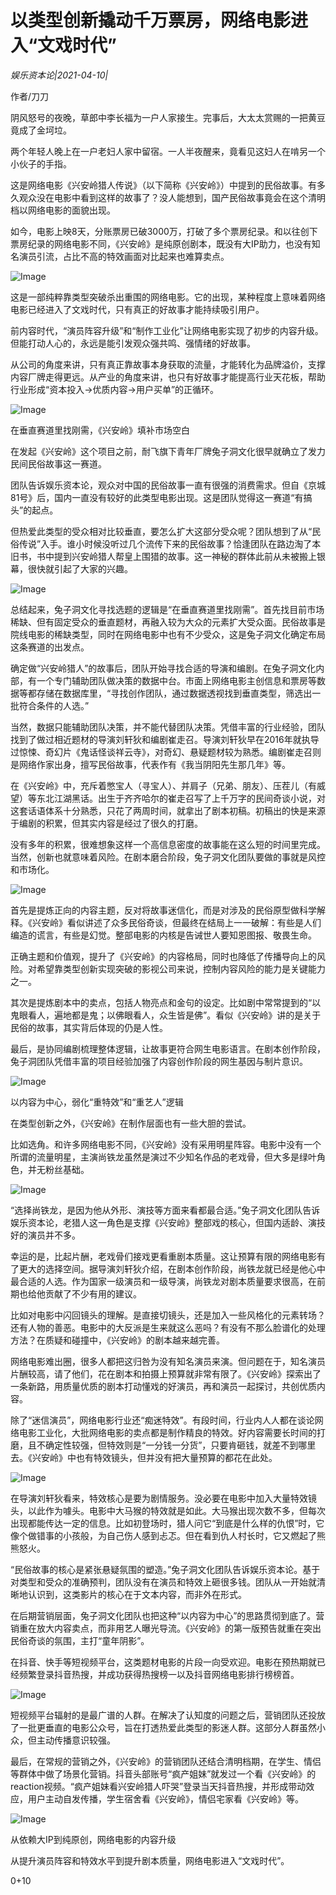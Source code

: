 # 以类型创新撬动千万票房，网络电影进入“文戏时代”

*娱乐资本论|2021-04-10|*

作者/刀刀

阴风怒号的夜晚，草郎中李长福为一户人家接生。完事后，大太太赏赐的一把黄豆竟成了金坷垃。

两个年轻人晚上在一户老妇人家中留宿。一人半夜醒来，竟看见这妇人在啃另一个小伙子的手指。

这是网络电影《兴安岭猎人传说》（以下简称《兴安岭》）中提到的民俗故事。有多久观众没在电影中看到这样的故事了？没人能想到，国产民俗故事竟会在这个清明档以网络电影的面貌出现。

如今，电影上映8天，分账票房已破3000万，打破了多个票房纪录。和以往创下票房纪录的网络电影不同，《兴安岭》是纯原创剧本，既没有大IP助力，也没有知名演员引流，占比不高的特效画面对比起来也难算卖点。

![Image](https://mmbiz.qpic.cn/mmbiz_png/jNZszpkibXx96SVKmRRiciat3EdfdqEJJrwBvmmxSERibbhpN0SV7ZvVzfSARvf1dE4AEQ8UcArKA0Bw1ic8u27vlYw/640?wx_fmt=png&tp=webp&wxfrom=5&wx_lazy=1&wx_co=1)

这是一部纯粹靠类型突破杀出重围的网络电影。它的出现，某种程度上意味着网络电影已经进入了文戏时代，只有真正的好故事才能持续吸引用户。

前内容时代，“演员阵容升级”和“制作工业化”让网络电影实现了初步的内容升级。但能打动人心的，永远是能引发观众强共鸣、强情绪的好故事。

从公司的角度来讲，只有真正靠故事本身获取的流量，才能转化为品牌溢价，支撑内容厂牌走得更远。从产业的角度来讲，也只有好故事才能提高行业天花板，帮助行业形成“资本投入→优质内容→用户买单”的正循环。

![Image](https://mmbiz.qpic.cn/mmbiz_png/jNZszpkibXx9yFHyPrIK0lXIIGT5Cn9ZiagBvDoRK6tls8ZulbyCribBgs6wPW5jQcTBfsicaR6ianaPlhy4icHiboMzA/640?wx_fmt=png&tp=webp&wxfrom=5&wx_lazy=1&wx_co=1)

在垂直赛道里找刚需，《兴安岭》填补市场空白

在发起《兴安岭》这个项目之前，耐飞旗下青年厂牌兔子洞文化很早就确立了发力民间民俗故事这一赛道。

团队告诉娱乐资本论，观众对中国的民俗故事一直有很强的消费需求。但自《京城81号》后，国内一直没有较好的此类型电影出现。这是团队觉得这一赛道“有搞头”的起点。

但热爱此类型的受众相对比较垂直，要怎么扩大这部分受众呢？团队想到了从“民俗传说”入手。谁小时候没听过几个流传下来的民俗故事？恰逢团队在路边淘了本旧书，书中提到兴安岭猎人帮皇上围猎的故事。这一神秘的群体此前从未被搬上银幕，很快就引起了大家的兴趣。

![Image](https://mmbiz.qpic.cn/mmbiz_png/jNZszpkibXx96SVKmRRiciat3EdfdqEJJrw6D5YzibCOWfcLUbmibUic3V2b3SRKrZnpNlgqMC4kI5xpk4pGIx0uRFRg/640?wx_fmt=png&tp=webp&wxfrom=5&wx_lazy=1&wx_co=1)

总结起来，兔子洞文化寻找选题的逻辑是“在垂直赛道里找刚需”。首先找目前市场稀缺、但有固定受众的垂直题材，再融入较为大众的元素扩大受众面。民俗故事是院线电影的稀缺类型，同时在网络电影中也有不少受众，这是兔子洞文化确定布局这条赛道的出发点。

确定做“兴安岭猎人”的故事后，团队开始寻找合适的导演和编剧。在兔子洞文化内部，有一个专门辅助团队做决策的数据中台。市面上网络电影主创信息和票房等数据等都存储在数据库里，“寻找创作团队，通过数据透视找到垂直类型，筛选出一批符合条件的人选。”

当然，数据只能辅助团队决策，并不能代替团队决策。凭借丰富的行业经验，团队找到了做过相近题材的导演刘轩狄和编剧崔走召。导演刘轩狄早在2016年就执导过惊悚、奇幻片《鬼话怪谈祥云寺》，对奇幻、悬疑题材较为熟悉。编剧崔走召则是网络作家出身，擅写民俗故事，代表作有《我当阴阳先生那几年》等。

在《兴安岭》中，充斥着憋宝人（寻宝人）、并肩子（兄弟、朋友）、压茬儿（有威望）等东北江湖黑话。出生于齐齐哈尔的崔走召写了上千万字的民间奇谈小说，对这套话语体系十分熟悉，只花了两周时间，就拿出了剧本初稿。初稿出的快是来源于编剧的积累，但其实内容是经过了很久的打磨。

没有多年的积累，很难想象这样一个高信息密度的故事能在这么短的时间里完成。当然，创新也就意味着风险。在剧本磨合阶段，兔子洞文化团队要做的事就是风控和市场化。

![Image](https://mmbiz.qpic.cn/mmbiz_png/jNZszpkibXx96SVKmRRiciat3EdfdqEJJrwdGiaZV8vAJiaDgkdoK3vRfV7UmXN9KKbaIaMVibB0zJH68W7FJZbjQGJA/640?wx_fmt=png&tp=webp&wxfrom=5&wx_lazy=1&wx_co=1)

首先是提炼正向的内容主题，反对将故事迷信化，而是对涉及的民俗原型做科学解释。《兴安岭》看似讲述了众多民俗奇谈，但最终在结局上一一破解：有些是人们编造的谎言，有些是幻觉。整部电影的内核是告诫世人要知恩图报、敬畏生命。

正确主题和价值观，提升了《兴安岭》的内容格局，同时也降低了传播导向上的风险。对希望靠类型创新实现突破的影视公司来说，控制内容风险的能力是关键能力之一。

其次是提炼剧本中的卖点，包括人物亮点和金句的设定。比如剧中常常提到的“以鬼眼看人，遍地都是鬼；以佛眼看人，众生皆是佛”。看似《兴安岭》讲的是关于民俗的故事，其实背后体现的仍是人性。

最后，是协同编剧梳理整体逻辑，让故事更符合网生电影语言。在剧本创作阶段，兔子洞团队凭借丰富的项目经验加强了内容创作阶段的网生基因与制片意识。

![Image](https://mmbiz.qpic.cn/mmbiz_png/jNZszpkibXx9yFHyPrIK0lXIIGT5Cn9Ziau6j63PLUe6XMsT6zwmAW4g0DYibceoaU1z1iadwBGcYnGpIkCuclEZqA/640?wx_fmt=png&tp=webp&wxfrom=5&wx_lazy=1&wx_co=1)

以内容为中心，弱化“重特效”和“重艺人”逻辑

在类型创新之外，《兴安岭》在制作层面也有一些大胆的尝试。

比如选角。和许多网络电影不同，《兴安岭》没有采用明星阵容。电影中没有一个所谓的流量明星，主演尚铁龙虽然是演过不少知名作品的老戏骨，但大多是绿叶角色，并无粉丝基础。

![Image](https://mmbiz.qpic.cn/mmbiz_png/jNZszpkibXx96SVKmRRiciat3EdfdqEJJrwk7RK2oZas3JxaACIMudFZ6jKriamRib1PSpOic32qibtJxhbbHQUmm11sA/640?wx_fmt=png&tp=webp&wxfrom=5&wx_lazy=1&wx_co=1)

“选择尚铁龙，是因为他从外形、演技等方面来看都最合适。”兔子洞文化团队告诉娱乐资本论，老猎人这一角色是支撑《兴安岭》整部戏的核心，但国内适龄、演技好的演员并不多。

幸运的是，比起片酬，老戏骨们接戏更看重剧本质量。这让预算有限的网络电影有了更大的选择空间。据导演刘轩狄介绍，在剧本创作阶段，尚铁龙就已经是他心中最合适的人选。作为国家一级演员和一级导演，尚铁龙对剧本质量要求很高，在前期也给他贡献了不少有用的建议。

比如对电影中闪回镜头的理解。是直接切镜头，还是加入一些风格化的元素转场？还有人物的善恶。电影中的大反派是生来就这么恶吗？有没有不那么脸谱化的处理方法？在质疑和碰撞中，《兴安岭》的剧本越来越完善。

网络电影难出圈，很多人都把这归咎为没有知名演员来演。但问题在于，知名演员片酬较高，请了他们，花在剧本和拍摄上预算就非常有限了。《兴安岭》探索出了一条新路，用质量优质的剧本打动懂戏的好演员，再和演员一起探讨，共创优质内容。

除了“迷信演员”，网络电影行业还“痴迷特效”。有段时间，行业内人人都在谈论网络电影工业化，大批网络电影的卖点都是制作精良的特效。好内容需要长时间的打磨，且不确定性较强，但特效则是“一分钱一分货”，只要肯砸钱，就差不到哪里去。《兴安岭》中也有特效镜头，但并没有把大量预算的都花在此处。

![Image](https://mmbiz.qpic.cn/mmbiz_png/jNZszpkibXx96SVKmRRiciat3EdfdqEJJrwAlmudoribRPb5RzTEDsDp3p2cMrVkafVQ6KGsufZJjyzkmWfDMo1MqQ/640?wx_fmt=png&tp=webp&wxfrom=5&wx_lazy=1&wx_co=1)

在导演刘轩狄看来，特效核心是要为剧情服务。没必要在电影中加入大量特效镜头，以此作为噱头。电影中大马猴的特效就是如此。大马猴出现次数不多，但每次出现都能传达一定的信息。比如初登场时，猎人问它“到底是什么样的仇恨”时，它像个做错事的小孩般，为自己伤人感到忐忑。但在看到仇人村长时，它又燃起了熊熊怒火。

“民俗故事的核心是紧张悬疑氛围的塑造。”兔子洞文化团队告诉娱乐资本论。基于对类型和受众的准确预判，团队没有在演员和特效上砸很多钱。团队从一开始就清晰地认识到，这类影片的核心在于文本内容，而非外在形式。

在后期营销层面，兔子洞文化团队也把这种“以内容为中心”的思路贯彻到底了。营销重在放大内容卖点，而非用艺人曝光导流。《兴安岭》的第一版预告就重在突出民俗奇谈的氛围，主打“童年阴影”。

在抖音、快手等短视频平台，这类题材电影的片段一向受欢迎。电影在预热期就已经频繁登录抖音热搜，并成功获得热搜榜一以及抖音网络电影排行榜榜首。

![Image](https://mmbiz.qpic.cn/mmbiz_png/jNZszpkibXx96SVKmRRiciat3EdfdqEJJrwgHz2OJdaZfJnpSciaca3e0Ixn4HNjNEMdRRMibicyiczug1bJ0xH6vjOibQ/640?wx_fmt=png&tp=webp&wxfrom=5&wx_lazy=1&wx_co=1)

短视频平台辐射的是最广谱的人群。在解决了认知度的问题之后，营销团队还投放了一批更垂直的电影公众号，旨在打透热爱此类型的影迷人群。这部分人群虽然小众，但主动传播意识较强。

最后，在常规的营销之外，《兴安岭》的营销团队还结合清明档期，在学生、情侣等群体中做了场景化营销。抖音头部账号“疯产姐妹”就发过一个看《兴安岭》的reaction视频。“疯产姐妹看兴安岭猎人吓哭”登录当天抖音热搜，并形成带动效应，用户主动自发传播，学生宿舍看《兴安岭》，情侣宅家看《兴安岭》等。

![Image](https://mmbiz.qpic.cn/mmbiz_png/jNZszpkibXx9yFHyPrIK0lXIIGT5Cn9ZiaqibvJFUPxj3TAYWfx6fUbibun9Cib1fFollvyV2SYeYa8TiclV3WC5rzog/640?wx_fmt=png&tp=webp&wxfrom=5&wx_lazy=1&wx_co=1)

从依赖大IP到纯原创，网络电影的内容升级

从提升演员阵容和特效水平到提升剧本质量，网络电影进入“文戏时代”。

0+10

